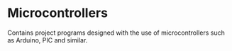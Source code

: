 # Microcontrollers
 Contains project programs designed with the use of microcontrollers such as Arduino, PIC and similar.
